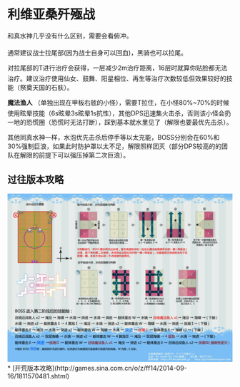 # 利维亚桑歼殛战

和真水神几乎没有什么区别，需要会看俯冲。

通常建议<img class="no-zoom sm-icon" :src="$withBase('/images/jobs/tank.png')" height="20">战士拉尾部(因为战士自身可以回血)，黑骑也可以拉尾。

对拉尾部的T进行治疗会获得<Status :id="433" name="水镜" />，一层减少2m治疗距离，16层时就算你贴脸都无法治疗。建议<img class="no-zoom sm-icon" :src="$withBase('/images/jobs/healer.png')" height="20">治疗使用仙女、鼓舞、阳星相位、再生等治疗次数较低但效果较好的技能（祭奠天国的石肤）。

**魔法渔人** （单独出现在甲板右舷的小怪），需要T拉住，在小怪80%~70%的时候使用眩晕技能（6s眩晕3s眩晕1s抗性），其他<img class="no-zoom sm-icon" :src="$withBase('/images/jobs/dps.png')" height="20">DPS迅速集火击杀，否则该小怪会扔一地的恐慌圈（恐慌时无法打断），踩到基本就水里见了（解限也要最优先击杀）。

其他同真水神一样，水泡优先击杀后停手等以太充能，BOSS分别会在60%和30%强制巨浪，如果此时防护罩以太不足，解限照样团灭（部分DPS较高的的团队在解限的前提下可以强压掉第二次巨浪）。

## 过往版本攻略

<img src="./duty.assets/73.jpg" width="600px" />
* [开荒版本攻略](http://games.sina.com.cn/o/z/ff14/2014-09-16/1811570481.shtml)
